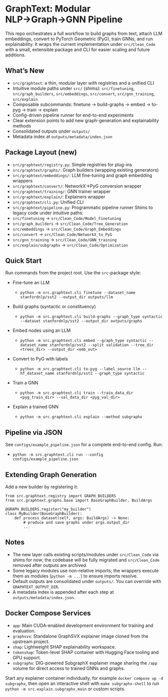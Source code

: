 GraphText: Modular NLP→Graph→GNN Pipeline
=========================================

This repo orchestrates a full workflow to build graphs from text, attach LLM embeddings, convert to PyTorch Geometric (PyG), train GNNs, and run explainability. It wraps the current implementation under `src/Clean_Code` with a small, extensible package and CLI for easier scaling and future additions.

What’s New
----------
- `src/graphtext`: a thin, modular layer with registries and a unified CLI
- Intuitive module paths under `src/` (shims): `src/finetuning`, `src/graph_builders`, `src/embeddings`, `src/convert`, `src/gnn_training`, `src/explain`
- Composable subcommands: finetune → build-graphs → embed → to-pyg → train → explain
- Config-driven pipeline runner for end-to-end experiments
- Clear extension points to add new graph-generation and explainability methods
- Consolidated outputs under `outputs/`
- Metadata index at `outputs/metadata/index.json`

Package Layout (new)
--------------------
- `src/graphtext/registry.py`: Simple registries for plug-ins
- `src/graphtext/graphs/`: Graph builders (wrapping existing generators)
- `src/graphtext/embeddings/`: LLM fine-tuning and graph embedding wrappers
- `src/graphtext/convert/`: NetworkX→PyG conversion wrapper
- `src/graphtext/training/`: GNN trainer wrapper
- `src/graphtext/explain/`: Explainers wrapper
- `src/graphtext/cli.py`: Unified CLI
- `src/graphtext/pipeline.py`: Programmatic pipeline runner
Shims to legacy code under intuitive paths:
- `src/finetuning` → `src/Clean_Code/Model_Finetuning`
- `src/graph_builders` → `src/Clean_Code/Tree_Generation`
- `src/embeddings` → `src/Clean_Code/Graph_Embeddings`
- `src/convert` → `src/Clean_Code/NetworkX_to_PyG`
- `src/gnn_training` → `src/Clean_Code/GNN_training`
- `src/explain/subgraphx` → `src/Clean_Code/Optimization`

Quick Start
-----------
Run commands from the project root. Use the `src`-package style:

- Fine-tune an LLM
  - `python -m src.graphtext.cli finetune --dataset_name stanfordnlp/sst2 --output_dir outputs/llm`

- Build graphs (syntactic or constituency)
  - `python -m src.graphtext.cli build-graphs --graph_type syntactic --dataset stanfordnlp/sst2 --output_dir outputs/graphs`

- Embed nodes using an LLM
  - `python -m src.graphtext.cli embed --graph_type syntactic --dataset_name stanfordnlp/sst2 --split validation --tree_dir <trees_dir> --output_dir <emb_out>`

- Convert to PyG with labels
  - `python -m src.graphtext.cli to-pyg --label_source llm --hf_dataset_name stanfordnlp/sst2 --graph_type syntactic`

- Train a GNN
  - `python -m src.graphtext.cli train --train_data_dir <pyg_train_dir> --val_data_dir <pyg_val_dir>`

- Explain a trained GNN
  - `python -m src.graphtext.cli explain --method subgraphx`

Pipeline via JSON
-----------------
See `configs/example_pipeline.json` for a complete end-to-end config. Run:

- `python -m src.graphtext.cli run --config configs/example_pipeline.json`

Extending Graph Generation
--------------------------
Add a new builder by registering it:

```
from src.graphtext.registry import GRAPH_BUILDERS
from src.graphtext.graphs.base import BaseGraphBuilder, BuildArgs

@GRAPH_BUILDERS.register("my_builder")
class MyBuilder(BaseGraphBuilder):
    def process_dataset(self, args: BuildArgs) -> None:
        # produce and save graphs under args.output_dir
        ...
```

Notes
-----
- The new layer calls existing scripts/modules under `src/Clean_Code` via shims for now; the codebase will be fully migrated and `src/Clean_Code` removed after outputs are archived.
- Some legacy modules use non-relative imports; the wrappers execute them as modules (`python -m ...`) to ensure imports resolve.
- Default outputs are consolidated under `outputs/`. You can override with `GRAPHTEXT_OUTPUT_DIR`.
- A metadata index is appended after each step at `outputs/metadata/index.json`.

Docker Compose Services
-----------------------
- `app`: Main CUDA-enabled development environment for training and evaluation.
- `graphsvx`: Standalone GraphSVX explainer image cloned from the upstream project.
- `shap`: Lightweight SHAP explainability workspace.
- `tokenshap`: Token-level SHAP container with Hugging Face tooling and GPU support.
- `subgraphx`: DIG-powered SubgraphX explainer image sharing the `/app` volume for direct access to trained GNNs and graphs.

Start any explainer container individually, for example `docker compose up -d subgraphx`, then open an interactive shell with `make subgraphx-shell` to run `python -m src.explain.subgraphx.main` or custom scripts.
